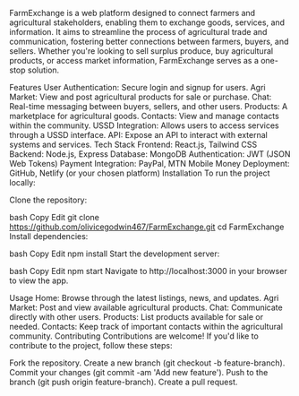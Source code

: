 FarmExchange is a web platform designed to connect farmers and agricultural stakeholders, enabling them to exchange goods, services, and information. It aims to streamline the process of agricultural trade and communication, fostering better connections between farmers, buyers, and sellers. Whether you're looking to sell surplus produce, buy agricultural products, or access market information, FarmExchange serves as a one-stop solution.

Features
User Authentication: Secure login and signup for users.
Agri Market: View and post agricultural products for sale or purchase.
Chat: Real-time messaging between buyers, sellers, and other users.
Products: A marketplace for agricultural goods.
Contacts: View and manage contacts within the community.
USSD Integration: Allows users to access services through a USSD interface.
API: Expose an API to interact with external systems and services.
Tech Stack
Frontend: React.js, Tailwind CSS
Backend: Node.js, Express
Database: MongoDB
Authentication: JWT (JSON Web Tokens)
Payment Integration: PayPal, MTN Mobile Money
Deployment: GitHub, Netlify (or your chosen platform)
Installation
To run the project locally:

Clone the repository:

bash
Copy
Edit
git clone https://github.com/olivicegodwin467/FarmExchange.git
cd FarmExchange
Install dependencies:

bash
Copy
Edit
npm install
Start the development server:

bash
Copy
Edit
npm start
Navigate to http://localhost:3000 in your browser to view the app.

Usage
Home: Browse through the latest listings, news, and updates.
Agri Market: Post and view available agricultural products.
Chat: Communicate directly with other users.
Products: List products available for sale or needed.
Contacts: Keep track of important contacts within the agricultural community.
Contributing
Contributions are welcome! If you'd like to contribute to the project, follow these steps:

Fork the repository.
Create a new branch (git checkout -b feature-branch).
Commit your changes (git commit -am 'Add new feature').
Push to the branch (git push origin feature-branch).
Create a pull request.
